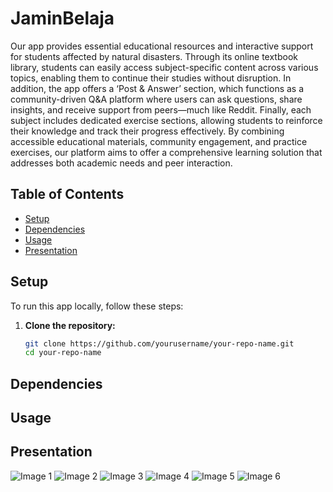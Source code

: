# JaminBelaja
Our app provides essential educational resources and interactive support for students affected by natural disasters. Through its online textbook library, students can easily access subject-specific content across various topics, enabling them to continue their studies without disruption. In addition, the app offers a ‘Post & Answer’ section, which functions as a community-driven Q&A platform where users can ask questions, share insights, and receive support from peers—much like Reddit. Finally, each subject includes dedicated exercise sections, allowing students to reinforce their knowledge and track their progress effectively. By combining accessible educational materials, community engagement, and practice exercises, our platform aims to offer a comprehensive learning solution that addresses both academic needs and peer interaction.

## Table of Contents
- [Setup](#setup)
- [Dependencies](#dependencies)
- [Usage](#usage)
- [Presentation](#presentation)

## Setup

To run this app locally, follow these steps:

1. **Clone the repository:**
   ```bash
   git clone https://github.com/yourusername/your-repo-name.git
   cd your-repo-name
## Dependencies

## Usage

## Presentation
![Image 1](./presentation/1.png)
![Image 2](./presentation/2.png)
![Image 3](./presentation/3.png)
![Image 4](./presentation/4.png)
![Image 5](./presentation/5.png)
![Image 6](./presentation/6.png)

